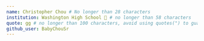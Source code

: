 ```yaml
---
name: Christopher Chou # No longer than 28 characters
institution: Washington High School 🚩 # no longer than 58 characters
quote: gg # no longer than 100 characters, avoid using quotes(") to guarantee the format remains the same.
github_user: BabyChouSr
---
```

